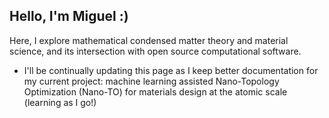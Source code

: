 ## Hello, I'm Miguel :)

Here, I explore mathematical condensed matter theory and material science, and its intersection with open source computational software.

- I'll be continually updating this page as I keep better documentation for my current project: machine learning assisted Nano-Topology Optimization (Nano-TO) for materials design at the atomic scale (learning as I go!)
